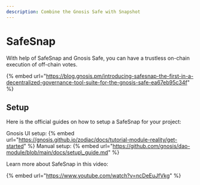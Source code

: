 ```yaml
---
description: Combine the Gnosis Safe with Snapshot
---
```


# SafeSnap

With help of SafeSnap and Gnosis Safe, you can have a trustless on-chain execution of off-chain votes.

{% embed url="https://blog.gnosis.pm/introducing-safesnap-the-first-in-a-decentralized-governance-tool-suite-for-the-gnosis-safe-ea67eb95c34f" %}

## Setup

Here is the official guides on how to setup a SafeSnap for your project:

Gnosis UI setup: {% embed url="https://gnosis.github.io/zodiac/docs/tutorial-module-reality/get-started" %}
Manual setup: {% embed url="https://github.com/gnosis/dao-module/blob/main/docs/setup\_guide.md" %}

Learn more about SafeSnap in this video:

{% embed url="https://www.youtube.com/watch?v=ncDeEuJfVkg" %}



